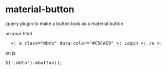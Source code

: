 # material-button
jquery plugin to make a button look as a material button

on your html
<pre>
  &lt: a class="mbtn" data-color="#C5CAE9" &gt: Login &lt: /a &gt:
</pre>

on js
<pre>
$('.mbtn').mbutton();
</pre>
